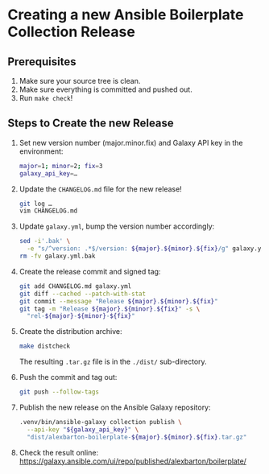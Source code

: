 # Creating a new Ansible Boilerplate Collection Release

## Prerequisites

1. Make sure your source tree is clean.
2. Make sure everything is committed and pushed out.
3. Run `make check`!

## Steps to Create the new Release

1. Set new version number (major.minor.fix) and Galaxy API key in the
   environment:

   ```sh
   major=1; minor=2; fix=3
   galaxy_api_key=…
   ```

2. Update the `CHANGELOG.md` file for the new release!

   ```sh
   git log …
   vim CHANGELOG.md
   ```

3. Update `galaxy.yml`, bump the version number accordingly:

   ```sh
   sed -i'.bak' \
     -e "s/^version: .*$/version: ${major}.${minor}.${fix}/g" galaxy.yml
   rm -fv galaxy.yml.bak
   ```

4. Create the release commit and signed tag:

   ```sh
   git add CHANGELOG.md galaxy.yml
   git diff --cached --patch-with-stat
   git commit --message "Release ${major}.${minor}.${fix}"
   git tag -m "Release ${major}.${minor}.${fix}" -s \
     "rel-${major}-${minor}-${fix}"
   ```

5. Create the distribution archive:

   ```sh
   make distcheck
   ```

   The resulting `.tar.gz` file is in the `./dist/` sub-directory.

6. Push the commit and tag out:

   ```sh
   git push --follow-tags
   ```

7. Publish the new release on the Ansible Galaxy repository:

   ```sh
   .venv/bin/ansible-galaxy collection publish \
     --api-key "${galaxy_api_key}" \
     "dist/alexbarton-boilerplate-${major}.${minor}.${fix}.tar.gz"
   ```

8. Check the result online:
   <https://galaxy.ansible.com/ui/repo/published/alexbarton/boilerplate/>
